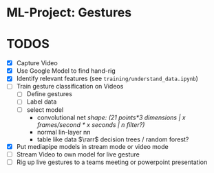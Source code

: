 # ML-Project: Gestures

# TODOS

- [x] Capture Video 
- [x] Use Google Model to find hand-rig
- [x] Identify relevant features (see ```training/understand_data.ipynb```)
- [ ] Train gesture classification on Videos
    - [ ] Define gestures
    - [ ] Label data
    - [ ] select model
        - convolutional net _shape: (21 points*3 dimensions | x frames/second * x seconds | n filter?)_
        - normal lin-layer nn
        - table like data $\rarr$ decision trees / random forest?
- [x] Put mediapipe models in stream mode or video mode
- [ ] Stream Video to own model for live gesture 
- [ ] Rig up live gestures to a teams meeting or powerpoint presentation